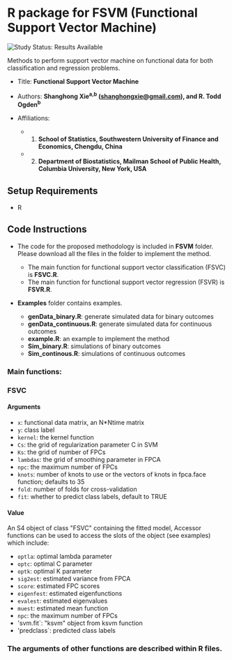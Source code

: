 
# R package for FSVM (Functional Support Vector Machine)

<img src="https://img.shields.io/badge/Study%20Status-Results%20Available-yellow.svg" alt="Study Status: Results Available"> 

Methods to perform support vector machine on functional data for both classification and regression problems.


- Title: **Functional Support Vector Machine**

- Authors: **Shanghong Xie<sup>a,b</sup> (shanghongxie@gmail.com), and R. Todd Ogden<sup>b</sup>**

- Affiliations:
   + 1. **School of Statistics, Southwestern University of Finance and Economics, Chengdu, China**
   + 2. **Department of Biostatistics, Mailman School of Public Health, Columbia University, New York, USA**
  



## Setup Requirements
- R


## Code Instructions

- The code for the proposed methodology is included in **FSVM** folder. Please download all the files in the folder to implement the method.
  + The main function for functional support vector classification (FSVC) is **FSVC.R**.
  + The main function for functional support vector regression (FSVR) is **FSVR.R**.


 
- **Examples** folder contains examples.
   + **genData_binary.R**: generate simulated data for binary outcomes
   + **genData_continuous.R**: generate simulated data for continuous outcomes
   + **example.R**: an example to implement the method
   + **Sim_binary.R**: simulations of binary outcomes
   + **Sim_continous.R**: simulations of continuous outcomes

### Main functions: 
### FSVC
#### Arguments
+ `x`: functional data matrix, an N*Ntime matrix
+ `y`: class label
+ `kernel`: the kernel function
+ `Cs`: the grid of regularization parameter C in SVM
+ `Ks`: the grid of number of FPCs
+ `lambdas`: the grid of smoothing parameter in FPCA
+ `npc`: the maximum number of FPCs
+ `knots`: number of knots to use or the vectors of knots in fpca.face function; defaults to 35
+ `fold`: number of folds for cross-validation
+ `fit`: whether to predict class labels, default to TRUE

#### Value
An S4 object of class "FSVC" containing the fitted model, Accessor functions can be used to access the slots of the object (see examples) which include:
+ `optla`: optimal lambda parameter
+ `optc`: optimal C parameter
+ `optk`: optimal K parameter
+ `sig2est`: estimated variance from FPCA
+ `score`: estimated FPC scores
+  `eigenfest`: estimated eigenfunctions
+  `evalest`: estimated eigenvalues
+  `muest`: estimated mean function
+  `npc`: the maximum number of FPCs
+  'svm.fit`: "ksvm" object from ksvm function
+  'predclass`: predicted class labels

### The arguments of other functions are described within R files.
 

